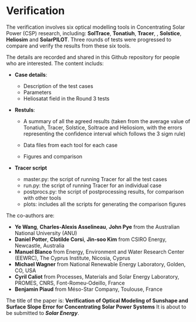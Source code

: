 # Verification 

The verification involves six optical modelling tools in Concentrating Solar Power (CSP) research, including: **SolTrace**, **Tonatiuh**, **Tracer**, , **Solstice**, **Heliosim** and **SolarPILOT**. Three rounds of tests were progressed to compare and verify the results from these six tools.

The details are recorded and shared in this Github repository for people who are interested. The content includs:

* **Case details**:
    - Description of the test cases
    - Parameters 
    - Heliosatat field in the Round 3 tests

* **Restuls**:
    - A summary of all the agreed results
        (taken from the average value of Tonatiuh, Tracer, Solstice, Soltrace and Heliosiom, 
         with the errors representing the confidence interval which follows the 3 sigm rule)
  
    - Data files from each tool for each case
    - Figures and comparison

* **Tracer script**
    - master.py: the script of running Tracer for all the test cases
    - run.py: the script of running Tracer for an individual case
    - postprocs.py: the script of postprocessing results, for comparison with other tools
    - plots: includes all the scripts for generating the comparison figures 
   

The co-authors are:
* **Ye Wang**, **Charles-Alexis Asselineau**, **John Pye** from the Australian National University (ANU) 
* **Daniel Potter**, **Clotilde Corsi**, **Jin-soo Kim** from CSIRO Energy, Newcastle, Australia
* **Manuel Blanco** from Energy, Environment and Water Research Center (EEWRC), The Cyprus Institute, Nicosia, Cyprus                                             
* **Michael Wagner** from National Renewable Energy Laboratory, Golden, CO, USA
* **Cyril Caliot** from Processes, Materials and Solar Energy Laboratory, PROMES, CNRS, Font-Romeu-Odeillo, France
* **Benjamin Piaud** from Méso-Star Company, Toulouse, France


The title of the paper is: **Verification of Optical Modeling of Sunshape and Surface Slope Error for Concentrating Solar Power Systems**
It is about to be submitted to ***Solar Energy***.


   






